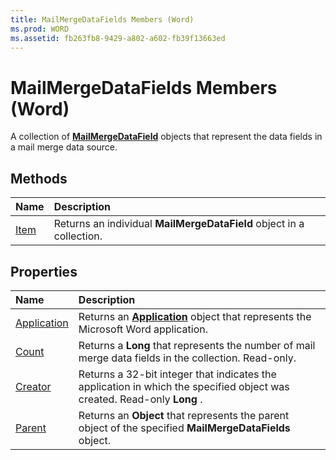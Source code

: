 ```yaml
---
title: MailMergeDataFields Members (Word)
ms.prod: WORD
ms.assetid: fb263fb8-9429-a802-a602-fb39f13663ed
---
```



# MailMergeDataFields Members (Word)
A collection of  **[MailMergeDataField](mailmergedatafield-object-word.md)** objects that represent the data fields in a mail merge data source.

## Methods



|**Name**|**Description**|
|:-----|:-----|
|[Item](mailmergedatafields-item-method-word.md)|Returns an individual  **MailMergeDataField** object in a collection.|

## Properties



|**Name**|**Description**|
|:-----|:-----|
|[Application](mailmergedatafields-application-property-word.md)|Returns an  **[Application](application-object-word.md)** object that represents the Microsoft Word application.|
|[Count](mailmergedatafields-count-property-word.md)|Returns a  **Long** that represents the number of mail merge data fields in the collection. Read-only.|
|[Creator](mailmergedatafields-creator-property-word.md)|Returns a 32-bit integer that indicates the application in which the specified object was created. Read-only  **Long** .|
|[Parent](mailmergedatafields-parent-property-word.md)|Returns an  **Object** that represents the parent object of the specified **MailMergeDataFields** object.|

